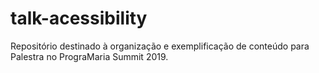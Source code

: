 # talk-acessibility
Repositório destinado à organização e exemplificação de conteúdo para Palestra no PrograMaria Summit 2019.

